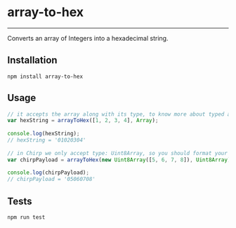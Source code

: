 # array-to-hex
---

Converts an array of Integers into a hexadecimal string.

## Installation

`npm install array-to-hex`

## Usage

```javascript
// it accepts the array along with its type, to know more about typed arrays please visit: https://developer.mozilla.org/en-US/docs/Web/JavaScript/Typed_arrays
var hexString = arrayToHex([1, 2, 3, 4], Array);
  
console.log(hexString);
// hexString = '01020304'
  
// in Chirp we only accept type: Uint8Array, so you should format your payload in the following way:
var chirpPayload = arrayToHex(new Uint8Array([5, 6, 7, 8]), Uint8Array);
  
console.log(chirpPayload);
// chirpPayload = '05060708'
```

## Tests

`npm run test`
